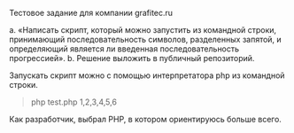 Тестовое задание для компании grafitec.ru

a.       «Написать скрипт, который можно запустить из командной строки, принимающий последовательность символов, разделенных запятой, и определяющий является ли введенная последовательность прогрессией».
b.      Решение выложить в публичный репозиторий.

Запускать скрипт можно с помощью интерпретатора php из командной строки.
> php test.php 1,2,3,4,5,6

Как разработчик, выбрал PHP, в котором ориентируюсь больше всего. 
